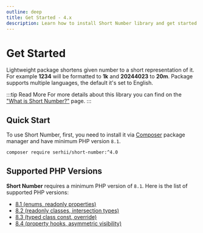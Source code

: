 ```yaml
---
outline: deep
title: Get Started - 4.x
description: Learn how to install Short Number library and get started with it
---
```


# Get Started
Lightweight package shortens given number to a short representation of it. For example **1234** will be formatted to **1k** and **20244023** to **20m**. Package supports multiple languages, the default it's set to English.

:::tip Read More
For more details about this library you can find on the ["What is Short Number?"](/4.x/what-is-short-number) page.
:::

## Quick Start
To use Short Number, first, you need to install it via [Composer](https://getcomposer.org/) package manager and have minimum PHP version `8.1`.

```bash
composer require serhii/short-number:^4.0
```

## Supported PHP Versions
**Short Number** requires a minimum PHP version of `8.1`. Here is the list of supported PHP versions:

- [8.1 (enums, readonly properties)](https://www.php.net/releases/8.1/en.php)
- [8.2 (readonly classes, intersection types)](https://www.php.net/releases/8.2/en.php)
- [8.3 (typed class const, override)](https://www.php.net/releases/8.3/en.php)
- [8.4 (property hooks, asymmetric visibility)](https://www.php.net/releases/8.4/en.php)
